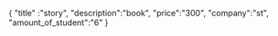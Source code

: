 {
    "title" :"story",
    "description":"book",
    "price":"300",
    "company":"st",
    "amount_of_student":"6"
}
